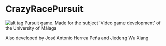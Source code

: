 # CrazyRacePursuit
![alt tag](http://i63.tinypic.com/2j4dd6w.png)
Pursuit game. Made for the subject 'Video game development' of the University of Málaga

Also developed by José Antonio Herrea Peña and Jiedeng Wu Xiang

